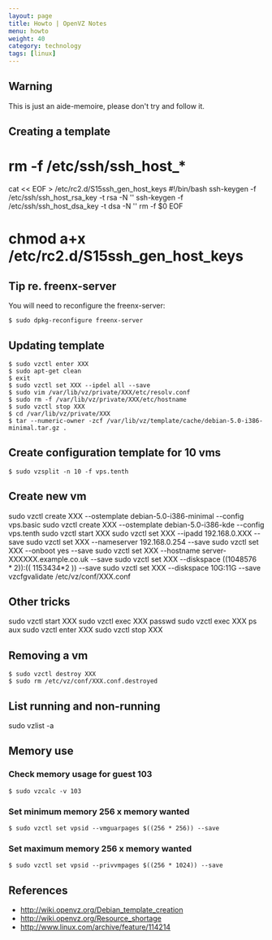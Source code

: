 ```yaml
---
layout: page
title: Howto | OpenVZ Notes
menu: howto
weight: 40
category: technology
tags: [linux]
---
```


## Warning

This is just an aide-memoire, please don't try and follow it.

## Creating a template

# rm -f /etc/ssh/ssh_host_*
cat << EOF > /etc/rc2.d/S15ssh_gen_host_keys
#!/bin/bash
ssh-keygen -f /etc/ssh/ssh_host_rsa_key -t rsa -N ''
ssh-keygen -f /etc/ssh/ssh_host_dsa_key -t dsa -N ''
rm -f \$0
EOF
# chmod a+x /etc/rc2.d/S15ssh_gen_host_keys

## Tip re. freenx-server

You will need to reconfigure the freenx-server:

    $ sudo dpkg-reconfigure freenx-server

## Updating template

    $ sudo vzctl enter XXX
    $ sudo apt-get clean
    $ exit
    $ sudo vzctl set XXX --ipdel all --save
    $ sudo vim /var/lib/vz/private/XXX/etc/resolv.conf
    $ sudo rm -f /var/lib/vz/private/XXX/etc/hostname
    $ sudo vzctl stop XXX
    $ cd /var/lib/vz/private/XXX
    $ tar --numeric-owner -zcf /var/lib/vz/template/cache/debian-5.0-i386-minimal.tar.gz .

## Create configuration template for 10 vms

    $ sudo vzsplit -n 10 -f vps.tenth

## Create new vm

sudo vzctl create XXX --ostemplate debian-5.0-i386-minimal --config vps.basic
sudo vzctl create XXX --ostemplate debian-5.0-i386-kde --config vps.tenth
sudo vzctl start XXX
sudo vzctl set XXX --ipadd 192.168.0.XXX --save
sudo vzctl set XXX --nameserver 192.168.0.254 --save
sudo vzctl set XXX --onboot yes --save
sudo vzctl set XXX --hostname server-XXXXXX.example.co.uk --save
sudo vzctl set XXX --diskspace $(( 1048576*2 )):$(( 1153434*2 )) --save
sudo vzctl set XXX --diskspace 10G:11G --save
vzcfgvalidate /etc/vz/conf/XXX.conf

## Other tricks

sudo vzctl start XXX
sudo vzctl exec XXX passwd
sudo vzctl exec XXX ps aux
sudo vzctl enter XXX
sudo vzctl stop XXX

## Removing a vm

    $ sudo vzctl destroy XXX
    $ sudo rm /etc/vz/conf/XXX.conf.destroyed

## List running and non-running

sudo vzlist -a

## Memory use

### Check memory usage for guest 103

    $ sudo vzcalc -v 103

### Set minimum memory 256 x memory wanted

    $ sudo vzctl set vpsid --vmguarpages $((256 * 256)) --save

### Set maximum memory 256 x memory wanted

    $ sudo vzctl set vpsid --privvmpages $((256 * 1024)) --save

## References

   * http://wiki.openvz.org/Debian_template_creation
   * http://wiki.openvz.org/Resource_shortage
   * http://www.linux.com/archive/feature/114214

